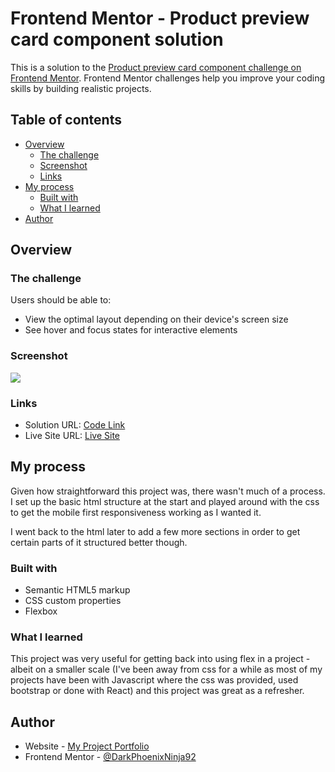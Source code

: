 # Frontend Mentor - Product preview card component solution

This is a solution to the [Product preview card component challenge on Frontend Mentor](https://www.frontendmentor.io/challenges/product-preview-card-component-GO7UmttRfa). Frontend Mentor challenges help you improve your coding skills by building realistic projects. 

## Table of contents

- [Overview](#overview)
  - [The challenge](#the-challenge)
  - [Screenshot](#screenshot)
  - [Links](#links)
- [My process](#my-process)
  - [Built with](#built-with)
  - [What I learned](#what-i-learned)
- [Author](#author)

## Overview

### The challenge

Users should be able to:

- View the optimal layout depending on their device's screen size
- See hover and focus states for interactive elements

### Screenshot

![](images/screenshot.jpg)

### Links

- Solution URL: [Code Link](https://github.com/ShaunPour/Product-Preview-Card-Component)
- Live Site URL: [Live Site](https://shaunpour.github.io/Product-Preview-Card-Component/)

## My process
Given how straightforward this project was, there wasn't much of a process. I set up the basic html structure at the start and played around with the css to get the mobile first responsiveness working as I wanted it.

I went back to the html later to add a few more sections in order to get certain parts of it structured better though.

### Built with

- Semantic HTML5 markup
- CSS custom properties
- Flexbox

### What I learned
This project was very useful for getting back into using flex in a project - albeit on a smaller scale (I've been away from css for a while as most of my projects have been with Javascript where the css was provided, used bootstrap or done with React) and this project was great as a refresher.


## Author

- Website - [My Project Portfolio](shaunpourdev.com)
- Frontend Mentor - [@DarkPhoenixNinja92](https://www.frontendmentor.io/profile/DarkPhoenixNinja92)

